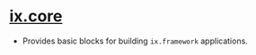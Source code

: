 # [ix.core](auto/ix.core/README.md)
- Provides basic blocks for building `ix.framework` applications.

